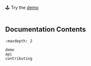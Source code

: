 <section class="jlpl-hero">

🕹️ Try the [demo](./demo.md)

</section>


```{include} ../README.md

```

## Documentation Contents

```{toctree}
:maxdepth: 2

demo
api
contributing
```
